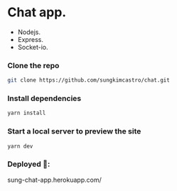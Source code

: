 # Chat app.

* Nodejs.
* Express.
* Socket-io.


### Clone the repo

```bash
git clone https://github.com/sungkimcastro/chat.git
```

### Install dependencies

```bash
yarn install
```

### Start a local server to preview the site

```bash
yarn dev
```

### Deployed 🚀: 

sung-chat-app.herokuapp.com/
